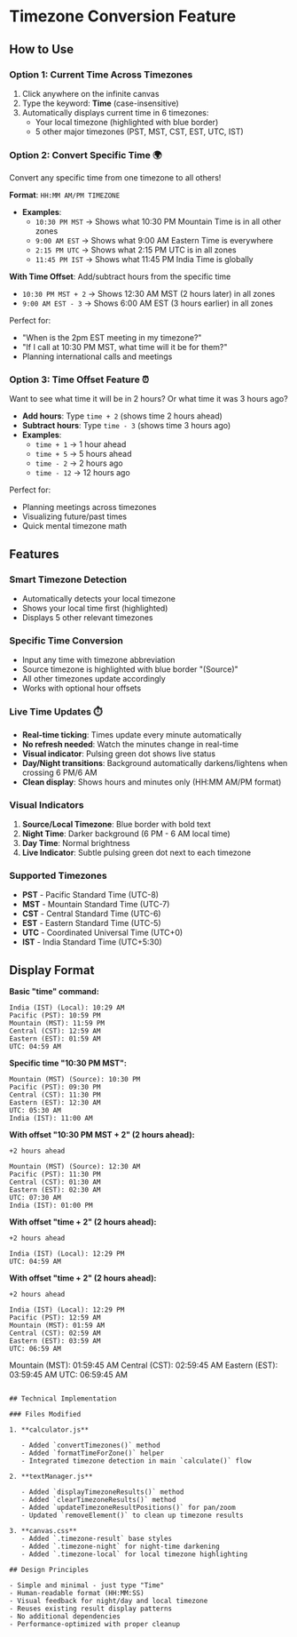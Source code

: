 # Timezone Conversion Feature

## How to Use

### Option 1: Current Time Across Timezones

1. Click anywhere on the infinite canvas
2. Type the keyword: **Time** (case-insensitive)
3. Automatically displays current time in 6 timezones:
   - Your local timezone (highlighted with blue border)
   - 5 other major timezones (PST, MST, CST, EST, UTC, IST)

### Option 2: Convert Specific Time 🌍

Convert any specific time from one timezone to all others!

**Format**: `HH:MM AM/PM TIMEZONE`

- **Examples**:
  - `10:30 PM MST` → Shows what 10:30 PM Mountain Time is in all other zones
  - `9:00 AM EST` → Shows what 9:00 AM Eastern Time is everywhere
  - `2:15 PM UTC` → Shows what 2:15 PM UTC is in all zones
  - `11:45 PM IST` → Shows what 11:45 PM India Time is globally

**With Time Offset**: Add/subtract hours from the specific time

- `10:30 PM MST + 2` → Shows 12:30 AM MST (2 hours later) in all zones
- `9:00 AM EST - 3` → Shows 6:00 AM EST (3 hours earlier) in all zones

Perfect for:

- "When is the 2pm EST meeting in my timezone?"
- "If I call at 10:30 PM MST, what time will it be for them?"
- Planning international calls and meetings

### Option 3: Time Offset Feature ⏰

Want to see what time it will be in 2 hours? Or what time it was 3 hours ago?

- **Add hours**: Type `time + 2` (shows time 2 hours ahead)
- **Subtract hours**: Type `time - 3` (shows time 3 hours ago)
- **Examples**:
  - `time + 1` → 1 hour ahead
  - `time + 5` → 5 hours ahead
  - `time - 2` → 2 hours ago
  - `time - 12` → 12 hours ago

Perfect for:

- Planning meetings across timezones
- Visualizing future/past times
- Quick mental timezone math

## Features

### Smart Timezone Detection

- Automatically detects your local timezone
- Shows your local time first (highlighted)
- Displays 5 other relevant timezones

### Specific Time Conversion

- Input any time with timezone abbreviation
- Source timezone is highlighted with blue border "(Source)"
- All other timezones update accordingly
- Works with optional hour offsets

### Live Time Updates ⏱️

- **Real-time ticking**: Times update every minute automatically
- **No refresh needed**: Watch the minutes change in real-time
- **Visual indicator**: Pulsing green dot shows live status
- **Day/Night transitions**: Background automatically darkens/lightens when crossing 6 PM/6 AM
- **Clean display**: Shows hours and minutes only (HH:MM AM/PM format)

### Visual Indicators

1. **Source/Local Timezone**: Blue border with bold text
2. **Night Time**: Darker background (6 PM - 6 AM local time)
3. **Day Time**: Normal brightness
4. **Live Indicator**: Subtle pulsing green dot next to each timezone

### Supported Timezones

- **PST** - Pacific Standard Time (UTC-8)
- **MST** - Mountain Standard Time (UTC-7)
- **CST** - Central Standard Time (UTC-6)
- **EST** - Eastern Standard Time (UTC-5)
- **UTC** - Coordinated Universal Time (UTC+0)
- **IST** - India Standard Time (UTC+5:30)

## Display Format

**Basic "time" command:**

```
India (IST) (Local): 10:29 AM
Pacific (PST): 10:59 PM
Mountain (MST): 11:59 PM
Central (CST): 12:59 AM
Eastern (EST): 01:59 AM
UTC: 04:59 AM
```

**Specific time "10:30 PM MST":**

```
Mountain (MST) (Source): 10:30 PM
Pacific (PST): 09:30 PM
Central (CST): 11:30 PM
Eastern (EST): 12:30 AM
UTC: 05:30 AM
India (IST): 11:00 AM
```

**With offset "10:30 PM MST + 2" (2 hours ahead):**

```
+2 hours ahead

Mountain (MST) (Source): 12:30 AM
Pacific (PST): 11:30 PM
Central (CST): 01:30 AM
Eastern (EST): 02:30 AM
UTC: 07:30 AM
India (IST): 01:00 PM
```

**With offset "time + 2" (2 hours ahead):**

```
+2 hours ahead

India (IST) (Local): 12:29 PM
UTC: 04:59 AM
```

**With offset "time + 2" (2 hours ahead):**

```
+2 hours ahead

India (IST) (Local): 12:29 PM
Pacific (PST): 12:59 AM
Mountain (MST): 01:59 AM
Central (CST): 02:59 AM
Eastern (EST): 03:59 AM
UTC: 06:59 AM
```

Mountain (MST): 01:59:45 AM
Central (CST): 02:59:45 AM
Eastern (EST): 03:59:45 AM
UTC: 06:59:45 AM

```

## Technical Implementation

### Files Modified

1. **calculator.js**

   - Added `convertTimezones()` method
   - Added `formatTimeForZone()` helper
   - Integrated timezone detection in main `calculate()` flow

2. **textManager.js**

   - Added `displayTimezoneResults()` method
   - Added `clearTimezoneResults()` method
   - Added `updateTimezoneResultPositions()` for pan/zoom
   - Updated `removeElement()` to clean up timezone results

3. **canvas.css**
   - Added `.timezone-result` base styles
   - Added `.timezone-night` for night-time darkening
   - Added `.timezone-local` for local timezone highlighting

## Design Principles

- Simple and minimal - just type "Time"
- Human-readable format (HH:MM:SS)
- Visual feedback for night/day and local timezone
- Reuses existing result display patterns
- No additional dependencies
- Performance-optimized with proper cleanup
```
